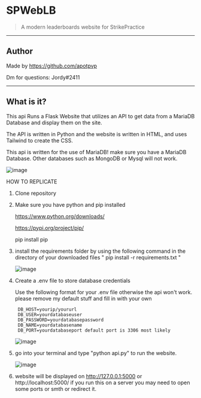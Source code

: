 # SPWebLB
>A modern leaderboards website for StrikePractice
---------------------------------------------
## Author


Made by https://github.com/apotpvp

Dm for questions: Jordy#2411


---------------------------------------------

## What is it?


This api Runs a Flask Website that utilizes an API to get data from a MariaDB Database and display them on the site.



The API is written in Python and the website is written in HTML, and uses Tailwind to create the CSS.



This api is written for the use of MariaDB! make sure you have a MariaDB Database. Other databases such as MongoDB or Mysql will not work.




![image](https://user-images.githubusercontent.com/72379044/236197867-9d2298a6-eec3-4604-bcc6-b378039fb3a8.png)





HOW TO REPLICATE

1. Clone repository
2. Make sure you have python and pip installed

    https://www.python.org/downloads/


    https://pypi.org/project/pip/


    pip install pip

3. install the requirements folder by using the following command in the directory of your downloaded files
    " pip install -r requirements.txt "

    ![image](https://user-images.githubusercontent.com/72379044/236198786-8960f215-9f23-45c6-a4e7-8a40c00a3a50.png)

4. Create a .env file to store database credentials


    Use the following format for your .env file otherwise the api won't work. please remove my default stuff and fill in with your own


        DB_HOST=yourip/yoururl
        DB_USER=yourdatabaseuser
        DB_PASSWORD=yourdatabasepassword
        DB_NAME=yourdatabasename
        DB_PORT=yourdatabaseport default port is 3306 most likely
    ![image](https://user-images.githubusercontent.com/72379044/236198112-ae75fd8c-8d5d-4af2-990d-33de6e366d44.png)

5.  go into your terminal and type "python api.py" to run the website.

    ![image](https://user-images.githubusercontent.com/72379044/236198231-7410dbcb-bbd6-4a6e-ac66-3951063eb0d5.png)

6.  website will be displayed on http://127.0.0.1:5000 or http://localhost:5000/ if you run this on a server you may need to open some ports or smth or redirect it.
